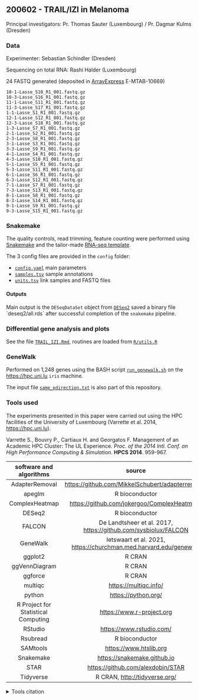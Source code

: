 ## 200602 - TRAIL/IZI in Melanoma

Principal investigators: Pr.
Thomas Sauter (Luxembourg) / Pr.
Dagmar Kulms (Dresden)

### Data

Experimenter: Sebastian Schindler (Dresden)

Sequencing on total RNA: Rashi Halder (Luxembourg)

24 FASTQ generated (deposited in [ArrayExpress](https://www.ebi.ac.uk/arrayexpress/) E-MTAB-10669)

```{bash}
10-1-Lasse_S10_R1_001.fastq.gz
10-3-Lasse_S16_R1_001.fastq.gz
11-1-Lasse_S11_R1_001.fastq.gz
11-3-Lasse_S17_R1_001.fastq.gz
1-1-Lasse_S1_R1_001.fastq.gz
12-1-Lasse_S12_R1_001.fastq.gz
12-3-Lasse_S18_R1_001.fastq.gz
1-3-Lasse_S7_R1_001.fastq.gz
2-1-Lasse_S2_R1_001.fastq.gz
2-3-Lasse_S8_R1_001.fastq.gz
3-1-Lasse_S3_R1_001.fastq.gz
3-3-Lasse_S9_R1_001.fastq.gz
4-1-Lasse_S4_R1_001.fastq.gz
4-3-Lasse_S10_R1_001.fastq.gz
5-1-Lasse_S5_R1_001.fastq.gz
5-3-Lasse_S11_R1_001.fastq.gz
6-1-Lasse_S6_R1_001.fastq.gz
6-3-Lasse_S12_R1_001.fastq.gz
7-1-Lasse_S7_R1_001.fastq.gz
7-3-Lasse_S13_R1_001.fastq.gz
8-1-Lasse_S8_R1_001.fastq.gz
8-3-Lasse_S14_R1_001.fastq.gz
9-1-Lasse_S9_R1_001.fastq.gz
9-3-Lasse_S15_R1_001.fastq.gz
```

### Snakemake

The quality controls, read trimming, feature counting were performed using [Snakemake](https://snakemake.github.io/) and the tailor-made [RNA-seq template](https://git-r3lab.uni.lu/aurelien.ginolhac/snakemake-rna-seq/-/tree/master).

The 3 config files are provided in the `config` folder:

-   [`config.yaml`](config/config.yaml) main parameters
-   [`samples.tsv`](config/samples.tsv) sample annotations
-   [`units.tsv`](config/units.tsv) link samples and FASTQ files

#### Outputs

Main output is the `DESeqDataSet` object from [`DESeq2`](https://bioconductor.org/packages/release/bioc/html/DESeq2.html) saved a binary file \`deseq2/all.rds\` after successful completion of the `snakemake` pipeline.

### Differential gene analysis and plots

See the file [`TRAIL_IZI.Rmd`](TRAIL_IZI.Rmd), routines are loaded from [`R/utils.R`](R/utils.R)


### GeneWalk

Performed on 1,248 genes using the BASH script [`run_genewalk.sh`](run_genewalk.sh) on the https://hpc.uni.lu `iris` machine.

The input file [`same_pdirection.txt`](same_pdirection.txt) is also part of this repository.

### Tools used

The experiments presented in this paper were carried out using the HPC facilities of the University of Luxembourg (Varrette et al. 2014, https://hpc.uni.lu).

Varrette S., Bouvry P., Cartiaux H. and Georgatos F. Management of an Academic HPC Cluster: The UL Experience. _Proc. of the 2014 Intl. Conf. on High Performance Computing & Simulation_. **HPCS 2014**. 959-967.

|   software and algorithms        |    			source           |    			product number/identifier       |
|:--------------------------------:|:-------------------------:|:----------------------------------------:|
|        			AdapterRemoval       |    			https://github.com/MikkelSchubert/adapterremoval  |  v2.3.1     |
|     			apeglm                 |     			R bioconductor                    |           			v1.10.0    |
|       			ComplexHeatmap       |     			https://github.com/jokergoo/ComplexHeatmaps    |    v2.7.8.1000|
|    			DESeq2                    |       			R bioconductor                    |         	v1.128.1      |
|   			FALCON             		   |   			De Landtsheer et al. 2017, https://github.com/sysbiolux/FALCON  | |
|     			GeneWalk               |  Ietswaart et al. 2021, https://churchman.med.harvard.edu/genewalk    | 	v1.5.1   |
|  		ggplot2                  |        	R CRAN |			v3.3.2 	|  
|  		ggVennDiagram            |        	R CRAN |			v1.1 	|  
|  			ggforce                |         	R CRAN | 		v0.3.3      |
|  			multiqc                |  https://multiqc.info/    | 		v1.9      |
|  			python                |  https://python.org/    | 		v3.8.2      |
|		R Project for Statistical Computing |   		  https://www.r-project.org   |    v4.0.0 | 
|   			RStudio            |    	https://www.rstudio.com/     | v1.0.143   |  
|   Rsubread                 | R bioconductor | v2.2.2  |
| 			SAMtools             | https://www.htslib.org   |   v1.10      |
|		Snakemake                |   https://snakemake.github.io  |  v5.20.1    |
|    STAR                    |  https://github.com/alexdobin/STAR | v2.7.4a |
|	Tidyverse                  | R CRAN, http://tidyverse.org/ |  v1.1.1   |


<details><summary>Tools citation</summary>
<p>
- Constantin Ahlmann-Eltze, Peter Hickey and Hervé Pagès (2021). MatrixGenerics: S4 Generic Smmary Statistic Functions that Operate on Matrix-Like Objects. R package version 1.4.0. htps://bioconductor.org/packages/MatrixGenerics
- Gu, Z. (2016) Complex heatmaps reveal patterns and correlations in multidimensional genomic dta. Bioinformatics.
- H. Pagès, M. Lawrence and P. Aboyoun (2021). S4Vectors: Foundation of vector-like and list-like cntainers in Bioconductor. R package version 0.30.0. https://bioconductor.org/packages/S4Vectors
- H. Wickham. ggplot2: Elegant Graphics for Data Analysis. Springer-Verlag New York, 2016.
- Hadley Wickham (2019). stringr: Simple, Consistent Wrappers for Common String Operations. R pckage version 1.4.0. https://CRAN.R-project.org/package=stringr
- Hadley Wickham (2021). forcats: Tools for Working with Categorical Variables (Factors). R pckage version 0.5.1. https://CRAN.R-project.org/package=forcats
- Hadley Wickham (2021). tidyr: Tidy Messy Data. R package version 1.1.3. htps://CRAN.R-project.org/package=tidyr
- Hadley Wickham and Jim Hester (2020). readr: Read Rectangular Text Data. R package version 14.0. https://CRAN.R-project.org/package=readr
- Hadley Wickham, Romain François, Lionel Henry and Kirill Müller (2021). dplyr: A Grammar of Data Mnipulation. R package version 1.0.7. https://CRAN.R-project.org/package=dplyr
- Henrik Bengtsson (2021). matrixStats: Functions that Apply to Rows and Columns of Matrices (and t Vectors). R package version 0.59.0. https://CRAN.R-project.org/package=matrixStats
- Jim Hester and Hadley Wickham (2021). vroom: Read and Write Rectangular Text Data Quickly. R pckage version 1.5.1. https://CRAN.R-project.org/package=vroom
- Kamil Slowikowski (2021). ggrepel: Automatically Position Non-Overlapping Text Labels with 'gplot2'. R package version 0.9.1. https://CRAN.R-project.org/package=ggrepel
- Kirill Müller and Hadley Wickham (2021). tibble: Simple Data Frames. R package version 3.1.2. htps://CRAN.R-project.org/package=tibble
- Lawrence M, Huber W, Pag`es H, Aboyoun P, Carlson M, et al. (2013) Software for Computing and Anotating Genomic Ranges. PLoS Comput Biol 9(8): e1003118. doi:10.1371/journal.pcbi.1003118
- Lawrence M, Huber W, Pag`es H, Aboyoun P, Carlson M, et al. (2013) Software for Computing and Annotating Genomic Ranges. PLoS Comput Biol 9(8): e1003118. doi:10.1371/journal.pcbi.1003118
- Lionel Henry and Hadley Wickham (2020). purrr: Functional Programming Tools. R package version 03.4. https://CRAN.R-project.org/package=purrr
- Love, M.I., Huber, W., Anders, S. Moderated estimation of fold change and dispersion for RNA-seq dta with DESeq2 Genome Biology 15(12):550 (2014)
- Martin Morgan, Valerie Obenchain, Jim Hester and Hervé Pagès (2021). SummarizedExperiment: SmmarizedExperiment container. R package version 1.22.0. htps://bioconductor.org/packages/SummarizedExperiment
- Orchestrating high-throughput genomic analysis with Bioconductor. W. Huber, V.J. Carey, R. Gntleman, ..., M. Morgan Nature Methods, 2015:12, 115.
- Orchestrating high-throughput genomic analysis with Bioconductor. W. Huber, V.J. Carey, R. Gntleman, ..., M. Morgan Nature Methods, 2015:12, 115.
- R Core Team (2021). R: A language and environment for statistical computing. R Foundation for Satistical Computing, Vienna, Austria. URL https://www.R-project.org/.
- Sonali Arora, Martin Morgan, Marc Carlson and H. Pagès (2021). GenomeInfoDb: Utilities for mnipulating chromosome names, including modifying them to follow a particular naming style. R pckage version 1.28.0. https://bioconductor.org/packages/GenomeInfoDb
- Wickham et al., (2019). Welcome to the tidyverse. Journal of Open Source Software, 4(43), 1686, https://doi.org/10.21105/joss.01686

</p>
</details>